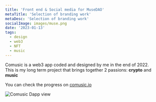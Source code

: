```yaml
---
title: 'Front end & Social media for MuseDAO' 
metaTitle: 'Selection of branding work'
metaDesc: 'Selection of branding work'
socialImage: images/muse.png
date: '2023-01-13'
tags:
  - design
  - web3
  - NFT
  - music
---
```


Comusic is a web3 app coded and designed by me in the end of 2022.  
This is my long term project that brings together 2 passions: **crypto** and **music**

You can check the progress on [comusic.io](http://www.comusic.io)

![Comusic Dapp view](/images/socialmedia/duckdao/pitchdeck.png)




